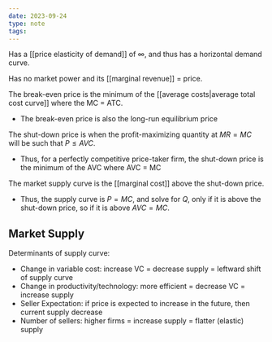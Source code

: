 ```yaml
---
date: 2023-09-24
type: note
tags: 
---
```

Has a [[price elasticity of demand]] of $\infty$, and thus has a horizontal demand curve.

Has no market power and its [[marginal revenue]] = price.

The break-even price is the minimum of the [[average costs|average total cost curve]] where the MC = ATC.
- The break-even price is also the long-run equilibrium price

The shut-down price is when the profit-maximizing quantity at $MR = MC$ will be such that $P \leq AVC$.
- Thus, for a perfectly competitive price-taker firm, the shut-down price is the minimum of the AVC where AVC = MC

The market supply curve is the [[marginal cost]] above the shut-down price.
- Thus, the supply curve is $P=MC$, and solve for $Q$, only if it is above the shut-down price, so if it is above $AVC=MC$.

## Market Supply
Determinants of supply curve:
- Change in variable cost: increase VC = decrease supply = leftward shift of supply curve
- Change in productivity/technology: more efficient = decrease VC = increase supply
- Seller Expectation: if price is expected to increase in the future, then current supply decrease
- Number of sellers: higher firms = increase supply = flatter (elastic) supply
